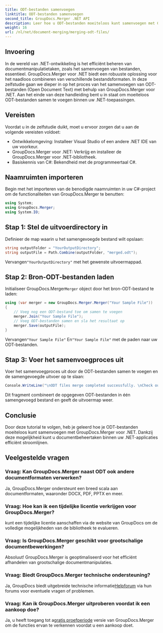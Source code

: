 ```yaml
---
title: ODT-bestanden samenvoegen
linktitle: ODT-bestanden samenvoegen
second_title: GroupDocs.Merger .NET API
description: Leer hoe u ODT-bestanden moeiteloos kunt samenvoegen met GroupDocs.Merger voor .NET. Verbeter uw documentbeheermogelijkheden met deze krachtige bibliotheek.
weight: 16
url: /nl/net/document-merging/merging-odt-files/
---
```

## Invoering
In de wereld van .NET-ontwikkeling is het efficiënt beheren van documentmanipulatietaken, zoals het samenvoegen van bestanden, essentieel. GroupDocs.Merger voor .NET biedt een robuuste oplossing voor het naadloos combineren van verschillende bestandsformaten. In deze zelfstudie gaan we dieper in op het proces van het samenvoegen van ODT-bestanden (Open Document Text) met behulp van GroupDocs.Merger voor .NET. Aan het einde van deze handleiding bent u in staat om moeiteloos ODT-bestanden samen te voegen binnen uw .NET-toepassingen.
## Vereisten
Voordat u in de zelfstudie duikt, moet u ervoor zorgen dat u aan de volgende vereisten voldoet:
- Ontwikkelomgeving: Installeer Visual Studio of een andere .NET IDE van uw voorkeur.
- GroupDocs.Merger voor .NET: Verkrijg en installeer de GroupDocs.Merger voor .NET-bibliotheek.
- Basiskennis van C#: Bekendheid met de programmeertaal C#.

## Naamruimten importeren
Begin met het importeren van de benodigde naamruimten in uw C#-project om de functionaliteiten van GroupDocs.Merger te benutten:
```csharp
using System; 
using GroupDocs.Merger;
using System.IO;
```
## Stap 1: Stel de uitvoerdirectory in
Definieer de map waarin u het samengevoegde bestand wilt opslaan:
```csharp
string outputFolder = "YourOutputDirectory";
string outputFile = Path.Combine(outputFolder, "merged.odt");
```
 Vervangen`"YourOutputDirectory"` met het gewenste uitvoermappad.
## Stap 2: Bron-ODT-bestanden laden
 Initialiseer GroupDocs.Merger`Merger` object door het bron-ODT-bestand te laden:
```csharp
using (var merger = new GroupDocs.Merger.Merger("Your Sample File"))
{
    // Voeg nog een ODT-bestand toe om samen te voegen
    merger.Join("Your Sample File");
    // Voeg ODT-bestanden samen en sla het resultaat op
    merger.Save(outputFile);
}
```
 Vervangen`"Your Sample File"` En`"Your Sample File"` met de paden naar uw ODT-bestanden.
## Stap 3: Voer het samenvoegproces uit
Voer het samenvoegproces uit door de ODT-bestanden samen te voegen en de samengevoegde uitvoer op te slaan:
```csharp
Console.WriteLine("\nODT files merge completed successfully. \nCheck output in {0}", outputFolder);
```
Dit fragment combineert de opgegeven ODT-bestanden in één samengevoegd bestand en geeft de uitvoermap weer.

## Conclusie
Door deze tutorial te volgen, heb je geleerd hoe je ODT-bestanden moeiteloos kunt samenvoegen met GroupDocs.Merger voor .NET. Dankzij deze mogelijkheid kunt u documentbeheertaken binnen uw .NET-applicaties efficiënt stroomlijnen.

## Veelgestelde vragen
### Vraag: Kan GroupDocs.Merger naast ODT ook andere documentformaten verwerken?
Ja, GroupDocs.Merger ondersteunt een breed scala aan documentformaten, waaronder DOCX, PDF, PPTX en meer.
### Vraag: Hoe kan ik een tijdelijke licentie verkrijgen voor GroupDocs.Merger?
kunt een tijdelijke licentie aanschaffen via de website van GroupDocs om de volledige mogelijkheden van de bibliotheek te evalueren.
### Vraag: Is GroupDocs.Merger geschikt voor grootschalige documentbewerkingen?
Absoluut! GroupDocs.Merger is geoptimaliseerd voor het efficiënt afhandelen van grootschalige documentmanipulaties.
### Vraag: Biedt GroupDocs.Merger technische ondersteuning?
 Ja, GroupDocs biedt uitgebreide technische informatie[Helpforum](https://forum.groupdocs.com/c/merger/32) via hun forums voor eventuele vragen of problemen.
### Vraag: Kan ik GroupDocs.Merger uitproberen voordat ik een aankoop doe?
 Ja, u heeft toegang tot a[gratis proefperiode](https://releases.groupdocs.com/) versie van GroupDocs.Merger om de functies ervan te verkennen voordat u een aankoop doet.
